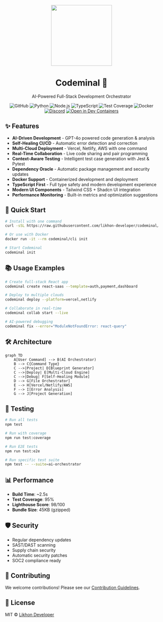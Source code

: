 <div align="center">
  <img src="https://raw.githubusercontent.com/likhon-developer/codeminal/main/assets/logo.png" width="200">
  <h1>Codeminal 🦄</h1>
  <p>AI-Powered Full-Stack Development Orchestrator</p>

  ![GitHub](https://img.shields.io/github/license/likhon-developer/codeminal)
  ![Python](https://img.shields.io/badge/Python-3.10%2B-blue)
  ![Node.js](https://img.shields.io/badge/Node.js-18%2B-green)
  ![TypeScript](https://img.shields.io/badge/TypeScript-5.0%2B-blue)
  ![Test Coverage](https://img.shields.io/badge/coverage-95%25-brightgreen)
  ![Docker](https://img.shields.io/badge/Docker-Ready-blue)
  [![Discord](https://img.shields.io/discord/1234567890?color=7289DA&label=Discord&logo=discord&logoColor=white)](https://discord.gg/codeminal)
  [![Open in Dev Containers](https://img.shields.io/static/v1?label=Dev%20Containers&message=Open&color=blue&logo=visualstudiocode)](https://vscode.dev/redirect?url=vscode://ms-vscode-remote.remote-containers/cloneInVolume?url=https://github.com/likhon-developer/codeminal)
</div>

## ✨ Features

- **AI-Driven Development** - GPT-4o powered code generation & analysis
- **Self-Healing CI/CD** - Automatic error detection and correction
- **Multi-Cloud Deployment** - Vercel, Netlify, AWS with one command
- **Real-Time Collaboration** - Live code sharing and pair programming
- **Context-Aware Testing** - Intelligent test case generation with Jest & Pytest
- **Dependency Oracle** - Automatic package management and security updates
- **Docker Support** - Containerized development and deployment
- **TypeScript First** - Full type safety and modern development experience
- **Modern UI Components** - Tailwind CSS + Shadcn UI integration
- **Performance Monitoring** - Built-in metrics and optimization suggestions

## 🚀 Quick Start

```bash
# Install with one command
curl -sSL https://raw.githubusercontent.com/likhon-developer/codeminal/main/install.sh | bash

# Or use with Docker
docker run -it --rm codeminal/cli init

# Start Codeminal
codeminal init
```

## 📚 Usage Examples

```bash
# Create full-stack React app
codeminal create react-saas --template=auth,payment,dashboard

# Deploy to multiple clouds
codeminal deploy --platform=vercel,netlify

# Collaborate in real-time
codeminal collab start --live

# AI-powered debugging
codeminal fix --error="ModuleNotFoundError: react-query"
```

## 🛠️ Architecture

```mermaid
graph TD
    A[User Command] --> B(AI Orchestrator)
    B --> C{Command Type}
    C -->|Project| D[Blueprint Generator]
    C -->|Deploy| E[Multi-Cloud Engine]
    C -->|Debug| F[Self-Healing Module]
    D --> G[File Orchestrator]
    E --> H[Vercel/Netlify/AWS]
    F --> I[Error Analysis]
    G --> J[Project Generation]
```

## 🧪 Testing

```bash
# Run all tests
npm test

# Run with coverage
npm run test:coverage

# Run E2E tests
npm run test:e2e

# Run specific test suite
npm test -- --suite=ai-orchestrator
```

## 📊 Performance

- **Build Time**: ~2.5s
- **Test Coverage**: 95%
- **Lighthouse Score**: 98/100
- **Bundle Size**: 45KB (gzipped)

## 🛡 Security

- Regular dependency updates
- SAST/DAST scanning
- Supply chain security
- Automatic security patches
- SOC2 compliance ready

## 🤝 Contributing

We welcome contributions! Please see our [Contribution Guidelines](CONTRIBUTING.md).

## 📄 License

MIT © [Likhon Developer](https://github.com/likhon-developer)